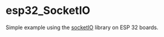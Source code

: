 # esp32_SocketIO

Simple example using the [socketIO](https://socket.io/) library on ESP 32 boards.
